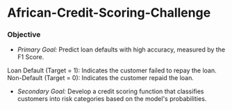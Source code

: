 # African-Credit-Scoring-Challenge

### Objective
* *Primary Goal:* Predict loan defaults with high accuracy, measured by the F1 Score.

Loan Default (Target = 1): Indicates the customer failed to repay the loan.
Non-Default (Target = 0): Indicates the customer repaid the loan.
* *Secondary Goal:* Develop a credit scoring function that classifies customers into risk categories based on the model's probabilities.

